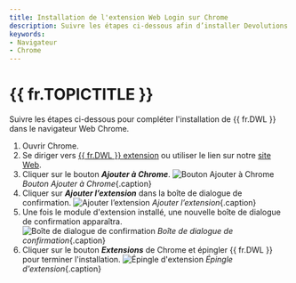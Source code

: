 ```yaml
---
title: Installation de l'extension Web Login sur Chrome
description: Suivre les étapes ci-dessous afin d’installer Devolutions Web Login dans le navigateur Chrome. 
keywords:
- Navigateur
- Chrome
---
```

# {{ fr.TOPICTITLE }} 
Suivre les étapes ci-dessous pour compléter l&apos;installation de {{ fr.DWL }} dans le navigateur Web Chrome. 
1. Ouvrir Chrome. 
1. Se diriger vers [{{ fr.DWL }} extension](https://chrome.google.com/webstore/detail/devolutions-web-login/neimonjjffhehnojilepgfejkneaidmo?hl=en-US&amp;gl=CA) ou utiliser le lien sur notre [site Web](https://devolutions.net/fr/web-login). 
1. Cliquer sur le bouton ***Ajouter à Chrome***. 
![Bouton Ajouter à Chrome](/img/fr/kb/KB4034.png) 
*Bouton Ajouter à Chrome*{.caption} 
1. Cliquer sur ***Ajouter l’extension*** dans la boîte de dialogue de confirmation. 
![Ajouter l’extension](/img/fr/kb/KB4035.png) 
*Ajouter l’extension*{.caption} 
1. Une fois le module d&apos;extension installé, une nouvelle boîte de dialogue de confirmation apparaîtra.  
![Boîte de dialogue de confirmation](/img/fr/kb/KB4036.png) 
*Boîte de dialogue de confirmation*{.caption} 
1. Cliquer sur le bouton ***Extensions*** de Chrome et épingler {{ fr.DWL }} pour terminer l&apos;installation. 
![Épingle d'extension](/img/fr/kb/KB4037.png) 
*Épingle d'extension*{.caption} 


